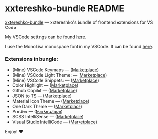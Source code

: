# xxtereshko-bundle README

[xxtereshko-bundle](https://marketplace.visualstudio.com/items?itemName=xxtereshko.xxtereshko-bundle) — xxtereshko's bundle of frontend extensions for VS Code

My VSCode settings can be found [here](https://github.com/xxtereshko/dotfiles/blob/main/vscode/settings.json).

I use the MonoLisa monospace font in my VSCode. It can be found [here](https://www.monolisa.dev/).

### Extensions in bungle:

- (Mine) VSCode Keymaps — ([Marketplace](https://marketplace.visualstudio.com/items?itemName=xxtereshko.xxtereshko-keymaps))
- (Mine) VSCode Light Theme: — ([Marketplace](https://marketplace.visualstudio.com/items?itemName=xxtereshko.xxtereshko-light))
- (Mine) VSCode Snippets: — ([Marketplace](https://marketplace.visualstudio.com/items?itemName=xxtereshko.xxtereshko-snippets))
- Color Highlight — ([Marketplace](https://marketplace.visualstudio.com/items?itemName=naumovs.color-highlight))
- Github Copilot — ([Marketplace](https://marketplace.visualstudio.com/items?itemName=github.copilot))
- JSON to TS — ([Marketplace](https://marketplace.visualstudio.com/items?itemName=mariusalchimavicius.json-to-ts))
- Material Icon Theme — ([Marketplace](https://marketplace.visualstudio.com/items?itemName=PKief.material-icon-theme))
- One Dark Theme — ([Marketplace](https://marketplace.visualstudio.com/items?itemName=akamud.vscode-theme-onedark))
- Prettier — ([Marketplace](https://marketplace.visualstudio.com/items?itemName=esbenp.prettier-vscode))
- SCSS IntelliSense — ([Marketplace](https://marketplace.visualstudio.com/items?itemName=mrmlnc.vscode-scss))
- Visual Studio IntelliCode — ([Marketplace](https://marketplace.visualstudio.com/items?itemName=VisualStudioExptTeam.vscodeintellicode))

Enjoy! ❤️
